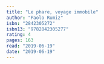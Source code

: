 ```yaml
---
title: "Le phare, voyage immobile"
author: "Paolo Rumiz"
isbn: "2842305272"
isbn13: "9782842305277"
rating: 4
pages: 163
read: "2019-06-19"
date: "2019-06-19"
---
```


